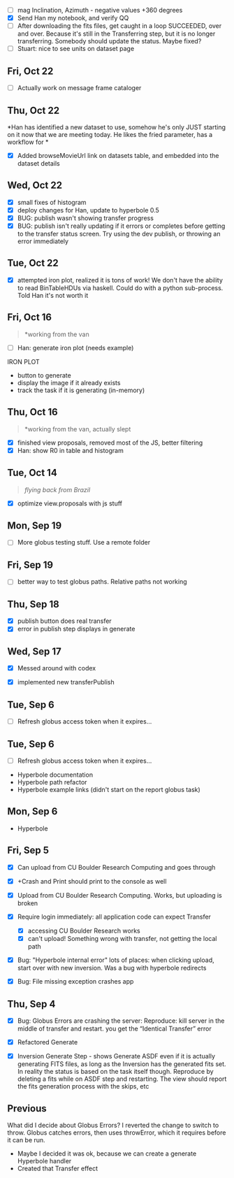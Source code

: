 
- [ ] mag Inclination, Azimuth - negative values +360 degrees
- [x] Send Han my notebook, and verify QQ
- [ ] After downloading the fits files, get caught in a loop SUCCEEDED, over and over. Because it's still in the Transferring step, but it is no longer transferring. Somebody should update the status. Maybe fixed?
- [ ] Stuart: nice to see units on dataset page

## Fri, Oct 22
- [ ] Actually work on message frame cataloger 

## Thu, Oct 22
*Han has identified a new dataset to use, somehow he's only JUST starting on it now that we are meeting today. He likes the fried parameter, has a workflow for *
- [x] Added browseMovieUrl link on datasets table, and embedded into the dataset details

## Wed, Oct 22
- [x] small fixes of histogram
- [x] deploy changes for Han, update to hyperbole 0.5
- [x] BUG: publish wasn't showing transfer progress
- [x] BUG: publish isn't really updating if it errors or completes before getting to the transfer status screen. Try using the dev publish, or throwing an error immediately

## Tue, Oct 22
- [x] attempted iron plot, realized it is tons of work! We don't have the ability to read BinTableHDUs via haskell. Could do with a python sub-process. Told Han it's not worth it

## Fri, Oct 16
> *working from the van
- [ ] Han: generate iron plot (needs example)

IRON PLOT
* button to generate
* display the image if it already exists
* track the task if it is generating (in-memory)

## Thu, Oct 16
> *working from the van, actually slept

- [x] finished view proposals, removed most of the JS, better filtering
- [x] Han: show R0 in table and histogram

## Tue, Oct 14

> *flying back from Brazil*

- [x] optimize view.proposals with js stuff

## Mon, Sep 19
- [ ] More globus testing stuff. Use a remote folder

## Fri, Sep 19
- [ ] better way to test globus paths. Relative paths not working

## Thu, Sep 18
- [x] publish button does real transfer
- [x] error in publish step displays in generate

## Wed, Sep 17
- [x] Messed around with codex
- [x] implemented new transferPublish


## Tue, Sep 6
- [ ] Refresh globus access token when it expires...

Tue, Sep 6
----------
- [ ] Refresh globus access token when it expires...
- Hyperbole documentation
- Hyperbole path refactor
- Hyperbole example links
(didn't start on the report globus task)

Mon, Sep 6
----------
- Hyperbole

Fri, Sep 5
----------

- [x] Can upload from CU Boulder Research Computing and goes through
- [x] +Crash and Print should print to the console as well
- [x] Upload from CU Boulder Research Computing. Works, but uploading is broken
- [x] Require login immediately: all application code can expect Transfer
  - [x] accessing CU Boulder Research works
  - [x] can't upload! Something wrong with transfer, not getting the local path
- [x] Bug: "Hyperbole internal error" lots of places: when clicking upload, start over with new inversion. Was a bug with hyperbole redirects
- [x] Bug: File missing exception crashes app


Thu, Sep 4
----------
- [x] Bug: Globus Errors are crashing the server: Reproduce: kill server in the middle of transfer and restart. you get the “Identical Transfer” error
- [x] Refactored Generate
- [x] Inversion Generate Step - shows Generate ASDF even if it is actually generating FITS files, as long as the Inversion has the generated fits set. In reality the status is based on the task itself though. Reproduce by deleting a fits while on ASDF step and restarting. The view should report the fits generation process with the skips, etc


Previous
----------
What did I decide about Globus Errors? I reverted the change to switch to throw. Globus catches errors, then uses throwError, which it requires before it can be run.
* Maybe I decided it was ok, because we can create a generate Hyperbole handler
* Created that Transfer effect
